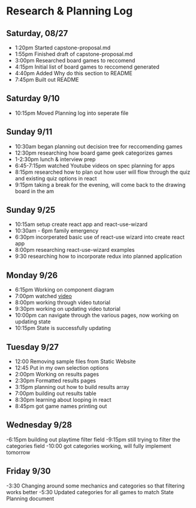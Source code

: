 
# Research & Planning Log

## Saturday, 08/27

- 1:20pm Started capstone-proposal.md
- 1:55pm Finished draft of capstone-proposal.md
- 3:00pm Researched board games to reccomend
- 4:15pm Initial list of board games to reccomend generated
- 4:40pm Added Why do this section to README
- 7:45pm Built out README

## Saturday 9/10

- 10:15pm Moved Planning log into seperate file

## Sunday 9/11

- 10:30am began planning out decision tree for reccomending games
- 12:30pm researching how board game geek categorizes games
- 1-2:30pm lunch & interview prep
- 6:45-7:15pm watched Youtube videos on spec planning for apps
- 8:15pm researched how to plan out how user will flow through the quiz and existing quiz options in react
- 9:15pm taking a break for the evening, will come back to the drawing board in the am

## Sunday 9/25

- 10:15am setup create react app and react-use-wizard
- 10:30am - 6pm family emergency
- 6:30pm incorperated basic use of react-use wizard into create react app
- 8:00pm researching react-use-wizard examples
- 9:30 researching how to incorporate redux into planned application

## Monday 9/26

- 6:15pm Working on component diagram
- 7:00pm watched [video](https://www.youtube.com/watch?v=evDxlqnsxXc)
- 8:00pm working through video tutorial
- 9:30pm working on updating video tutorial
- 10:00pm can navigate through the various pages, now working on updating state
- 10:15pm State is successfully updating

## Tuesday 9/27

- 12:00 Removing sample files from Static Website
- 12:45 Put in my own selection options
- 2:00pm Working on results pages
- 2:30pm Formatted results pages
- 3:15pm planning out how to build results array
- 7:00pm building out results table
- 8:30pm learning about looping in react
- 8:45pm got game names printing out

## Wednesday 9/28

-6:15pm building out playtime filter field
-9:15pm still trying to filter the categories field
-10:00 got categories working, will fully implement tomorrow

## Friday 9/30

-3:30 Changing around some mechanics and categories so that filtering works better
-5:30 Updated categories for all games to match State Planning document
